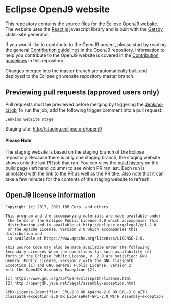 <!--
Copyright (c) 2017, 2021 IBM Corp. and others

This program and the accompanying materials are made available under
the terms of the Eclipse Public License 2.0 which accompanies this
distribution and is available at https://www.eclipse.org/legal/epl-2.0/
or the Apache License, Version 2.0 which accompanies this distribution and
is available at https://www.apache.org/licenses/LICENSE-2.0.

This Source Code may also be made available under the following
Secondary Licenses when the conditions for such availability set
forth in the Eclipse Public License, v. 2.0 are satisfied: GNU
General Public License, version 2 with the GNU Classpath
Exception [1] and GNU General Public License, version 2 with the
OpenJDK Assembly Exception [2].

[1] https://www.gnu.org/software/classpath/license.html
[2] http://openjdk.java.net/legal/assembly-exception.html

SPDX-License-Identifier: EPL-2.0 OR Apache-2.0 OR GPL-2.0 WITH Classpath-exception-2.0 OR LicenseRef-GPL-2.0 WITH Assembly-exception

The project website pages cannot be redistributed
-->
# Eclipse OpenJ9 website


This repository contains the source files for the [Eclipse OpenJ9 website](http://www.eclipse.org/openj9). The website uses the [React.js](https://reactjs.org/) javascript library and is built with the [Gatsby](https://www.gatsbyjs.org/) static-site generator.

If you would like to contribute to the OpenJ9 project, please start by reading the general [Contribution guidelines](https://github.com/eclipse-openj9/openj9/blob/master/CONTRIBUTING.md) in the OpenJ9 repository. Information to help you contribute to the OpenJ9 website is covered in the [Contribution guidelines](CONTRIBUTING.md) in this repository.

Changes merged into the master branch are automatically built and deployed to the Eclipse git website repository master branch.

## Previewing pull requests (approved users only)

Pull requests must be previewed before merging by triggering the [Jenkins-ci job](https://ci.eclipse.org/openj9/view/Website-Doc/job/PullRequest-Website-staging-site/)
To run the job, add the following trigger comment into a pull request:

```
Jenkins website stage
```

Staging site: http://staging.eclipse.org/openj9

#### Please Note
The staging website is based on the staging branch of the Eclipse repository. Because there is only one staging branch, the staging website shows only the last PR job that ran.
You can view the [build history](https://ci.eclipse.org/openj9/job/Build_Website/) on the build page (left hand column) to see which PR ran last. Each run is annotated with the link to the PR as well as the PR title.
Also note that it can take a few minutes for the contents of the staging website to refresh.

## OpenJ9 license information

```
Copyright (c) 2017, 2021 IBM Corp. and others

This program and the accompanying materials are made available under
 the terms of the Eclipse Public License 2.0 which accompanies this
 distribution and is available at http://eclipse.org/legal/epl-2.0
 or the Apache License, Version 2.0 which accompanies this distribution and
 is available at https://www.apache.org/licenses/LICENSE-2.0.

This Source Code may also be made available under the following
Secondary Licenses when the conditions for such availability set
forth in the Eclipse Public License, v. 2.0 are satisfied: GNU
General Public License, version 2 with the GNU Classpath
Exception [1] and GNU General Public License, version 2
with the OpenJDK Assembly Exception [2].

[1] https://www.gnu.org/software/classpath/license.html
[2] http://openjdk.java.net/legal/assembly-exception.html

SPDX-License-Identifier: EPL-2.0 OR Apache-2.0 OR GPL-2.0 WITH Classpath-exception-2.0 OR LicenseRef-GPL-2.0 WITH Assembly-exception
```